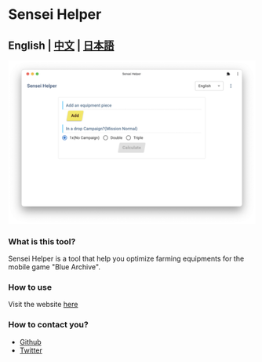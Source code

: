 # Sensei Helper

## English | [中文](docs/cn/README.md) | [日本語](docs/jp/README.md) 

![Home Page](docs/en/home.png)

### What is this tool?
Sensei Helper is a tool that help you optimize farming equipments for the mobile game "Blue Archive".


### How to use
Visit the website [here](https://sensei.help)

### How to contact you?
* [Github](https://github.com/edwardez/sensei-helper/issues)
* [Twitter](https://twitter.com/sensei_helper)
